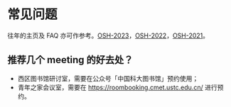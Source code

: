 # 常见问题

往年的主页及 FAQ 亦可作参考。[OSH-2023](https://osh-2023.github.io/)，[OSH-2022](https://osh-2022.github.io/)，[OSH-2021](https://osh-2021.github.io/)。

## 推荐几个 meeting 的好去处？

- 西区图书馆研讨室，需要在公众号「中国科大图书馆」预约使用；
- 青年之家会议室，需要在 https://roombooking.cmet.ustc.edu.cn/ 进行预约。
